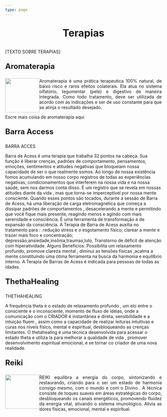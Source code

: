 ```yaml
---
type: page
---
```



<p style=" font-size:24pt; font-weight:bold; text-align:center "> Terapias </p> 


[TEXTO SOBRE TERAPIAS]

<p style=" font-size:18pt; font-weight:bold; "> Aromaterapia </p> 


<p style="text-align:justify"> <img style="float:left" width="110" height="110" src="https://image.flaticon.com/icons/svg/90/90031.svg">
Aromaterapia é uma prática terapeutica 100% natural, de baixo risco e raros efeitos colaterais. Ela atua no sistema olfatório, tegumentar (pele) e digestivo de maneira integrada. Como todo tratamento, deve ser utilizada de acordo com as indicações e ser de uso constante para que se atinja o resultado desejado.
</p>
<p style="text-align:justify">
Escre mais coisa de aromaterapia aqui
</p>

<p style=" font-size:18pt; font-weight:bold;"> Barra Access </p> 

 BARRA ACCES </p> Barra de Acess é uma terapia que trabalha 32 pontos na cabeça. Sua função  é liberar crenças, padrões de comportamento, pensamentos, emoções, sentimentos e atitudes negativas que bloqueiam nossa capacidade de ser o que realmente somos.
 Ao longo de nossa existência fomos acumulando em nosso corpo registros de todas as experiências negativas, condicionamentos que interferem na nossa vida e na nossa saúde, sem nos darmos conta disso. É um registro que se revela em nossas atitudes diante da vida , mas que torna-se imperceptível por nossa mente consciente.
Quando esses pontos são tocados, durante a sessão de Barra de Acess, há uma liberação de carga eletromagnética que começa a dissipar padrões de comportamentos , desacelerando a  mente e permitindo que você fique mais presente, reagindo menos e agindo com mais serenidade e consciência. É uma ferramenta de transformação e de expansão da consciência.
A Terapia de Barra de Acess  auxilia no tratamento para :
.redução stress e o esgotamento físico; clarear a mente e trazer mais foco e concentração; depressão;ansiedade,insônia,traumas,luto, Transtorno de déficit de atenção com hiperatividade.
Alguns Beneficios:
Possibilita um relaxamento profundo, promove clareza mental , diminui as tensões físicas ,acalma a mente constituindo uma ótima ferramenta na busca da harmonia e equilíbrio interno.
A Terapia de Barras de Acess é indicada para pessoas de todas as idades.



<p style=" font-size:18pt; font-weight:bold; "> ThethaHealing </p>

<p> THETHAHEALING </p> A frequência theta é o estado de relaxamento profundo , um elo entre o consciente e o inconsciente,  momento de fluxo de idéias, onde  a comunicação com o CRIADOR é instantânea e direta, sensibilidade e a intuição fluem , assim como a capacidade de realizar leituras intuitivas e curas nos níveis físico, mental e espiritual, desbloqueando as crenças limitantes.  O thetahealing é uma técnica desenvolvida para acessar o estado theta e utiliza la para melhorar a qualidade de vida , promover desenvolvimento espiritual emocional, e se  tornar co criador de uma nova realidade.



<p style=" font-size:18pt; font-weight:bold; ">  Reiki </p> 

<p style="text-align:justify"> <img style="float:left" width="110" height="110" src="https://image.flaticon.com/icons/svg/3023/3023819.svg">
  REIKI equilibra  a energia do corpo, sintonizando e restaurando, criando para o ser um estado de harmonia consigo mesmo, com o mundo e com o Divino . A técnica consiste de toques suaves em áreas estratégicas do corpo, desbloqueando os canais energéticos, promovendo fluidez da energia vital, ativando o sistema imunológico. Alivia as dores físicas, emocional, mental e espiritual.
</p> 


 

